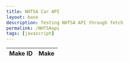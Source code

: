 ```yaml
---
title: NHTSA Car API
layout: base
description: Testing NHTSA API through fetch
permalink: /NHTSAapi
tags: [javascript]
---
```


<table>
  <thead>
  <tr>
    <th>Make ID</th>
    <th>Make</th>
  </tr>
  </thead>
  <tbody id="result">
    <!-- generated rows -->
  </tbody>
</table>

<!-- Script is layed out in a sequence (no function) and will execute when page is loaded -->
<script>
  // prepare HTML result container for new output
  const resultContainer = document.getElementById("result");

  // prepare fetch options
  const url = "https://vpic.nhtsa.dot.gov/api/vehicles/getallmakes?format=json";

  const options = {
    method: 'GET', // *GET, POST, PUT, DELETE, etc.
    mode: 'cors', // no-cors, *cors, same-origin
    cache: 'default', // *default, no-cache, reload, force-cache, only-if-cached
    credentials: 'omit', // include, *same-origin, omit
    headers: {
      'Content-Type': 'application/json'
      // 'Content-Type': 'application/x-www-form-urlencoded',
    },
  };

  // fetch the API
  fetch(url, options)
    // response is a RESTful "promise" on any successful fetch
    .then(response => {
      // check for response errors
      if (response.status !== 200) {
          const errorMsg = 'Database response error: ' + response.status;
          console.log(errorMsg);
          const tr = document.createElement("tr");
          const td = document.createElement("td");
          td.innerHTML = errorMsg;
          tr.appendChild(td);
          resultContainer.appendChild(tr);
          return;
      }
      // valid response will have json data
      response.json().then(data => {
          console.log(data);
          console.log(data["Results"])

          // Country data
          for (const row of data["Results"]) {
            console.log(row);

            // tr for each row
            const tr = document.createElement("tr");
            // td for each column
            const makeID = document.createElement("td");
            const make = document.createElement("td");

            // data is specific to the API
            makeID.innerHTML = row["Make_ID"];
            make.innerHTML = row["Make_Name"]; 

            // this build td's into tr
            tr.appendChild(makeID);
            tr.appendChild(make);
        

            // add HTML to container
            resultContainer.appendChild(tr);
          }
      })
  })
  // catch fetch errors (ie ACCESS to server blocked)
  .catch(err => {
    console.error(err);
    const tr = document.createElement("tr");
    const td = document.createElement("td");
    td.innerHTML = err;
    tr.appendChild(td);
    resultContainer.appendChild(tr);
  });
</script>
